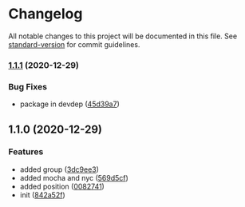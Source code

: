 # Changelog

All notable changes to this project will be documented in this file. See [standard-version](https://github.com/conventional-changelog/standard-version) for commit guidelines.

### [1.1.1](https://github.com/jlguenego/lexer/compare/v1.1.0...v1.1.1) (2020-12-29)


### Bug Fixes

* package in devdep ([45d39a7](https://github.com/jlguenego/lexer/commit/45d39a77f5e879ea0b2ad618a813dd0f13ba62c3))

## 1.1.0 (2020-12-29)


### Features

* added group ([3dc9ee3](https://github.com/jlguenego/lexer/commit/3dc9ee35a15f35f1696e6f728acce9ba627df1eb))
* added mocha and nyc ([569d5cf](https://github.com/jlguenego/lexer/commit/569d5cff97c08ddfcdf678a8533df7410556c351))
* added position ([0082741](https://github.com/jlguenego/lexer/commit/008274154bcebcb839c2fe2d827ab8ce7a60ebe1))
* init ([842a52f](https://github.com/jlguenego/lexer/commit/842a52f0e3ea8bb9cd483aabd8827e382ea3b1f8))
